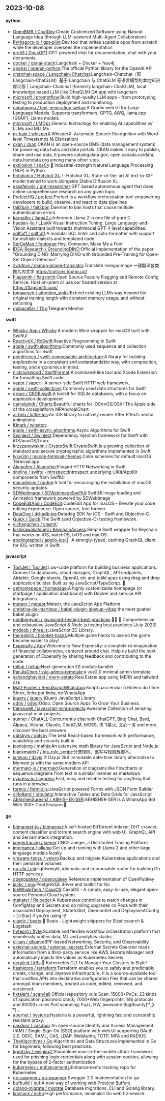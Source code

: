 ## 2023-10-08

#### python
* [OpenBMB / ChatDev](https://github.com/OpenBMB/ChatDev):Create Customized Software using Natural Language Idea (through LLM-powered Multi-Agent Collaboration)
* [Pythagora-io / gpt-pilot](https://github.com/Pythagora-io/gpt-pilot):Dev tool that writes scalable apps from scratch while the developer oversees the implementation
* [arc53 / DocsGPT](https://github.com/arc53/DocsGPT):GPT-powered chat for documentation, chat with your documents
* [docker / genai-stack](https://github.com/docker/genai-stack):Langchain + Docker + Neo4j
* [openai / openai-python](https://github.com/openai/openai-python):The official Python library for the OpenAI API
* [chatchat-space / Langchain-Chatchat](https://github.com/chatchat-space/Langchain-Chatchat):Langchain-Chatchat（原Langchain-ChatGLM）基于 Langchain 与 ChatGLM 等语言模型的本地知识库问答 | Langchain-Chatchat (formerly langchain-ChatGLM), local knowledge based LLM (like ChatGLM) QA app with langchain
* [microsoft / promptflow](https://github.com/microsoft/promptflow):Build high-quality LLM apps - from prototyping, testing to production deployment and monitoring.
* [oobabooga / text-generation-webui](https://github.com/oobabooga/text-generation-webui):A Gradio web UI for Large Language Models. Supports transformers, GPTQ, AWQ, llama.cpp (GGUF), Llama models.
* [microsoft / LMOps](https://github.com/microsoft/LMOps):General technology for enabling AI capabilities w/ LLMs and MLLMs
* [m-bain / whisperX](https://github.com/m-bain/whisperX):WhisperX: Automatic Speech Recognition with Word-level Timestamps (& Diarization)
* [ckan / ckan](https://github.com/ckan/ckan):CKAN is an open-source DMS (data management system) for powering data hubs and data portals. CKAN makes it easy to publish, share and use data. It powers catalog.data.gov, open.canada.ca/data, data.humdata.org among many other sites.
* [explosion / spaCy](https://github.com/explosion/spaCy):💫 Industrial-strength Natural Language Processing (NLP) in Python
* [hotshotco / Hotshot-XL](https://github.com/hotshotco/Hotshot-XL):✨ Hotshot-XL: State-of-the-art AI text-to-GIF model trained to work alongside Stable Diffusion XL
* [assafelovic / gpt-researcher](https://github.com/assafelovic/gpt-researcher):GPT based autonomous agent that does online comprehensive research on any given topic
* [PrefectHQ / prefect](https://github.com/PrefectHQ/prefect):Prefect is a workflow orchestration tool empowering developers to build, observe, and react to data pipelines
* [fail2ban / fail2ban](https://github.com/fail2ban/fail2ban):Daemon to ban hosts that cause multiple authentication errors
* [karpathy / llama2.c](https://github.com/karpathy/llama2.c):Inference Llama 2 in one file of pure C
* [haotian-liu / LLaVA](https://github.com/haotian-liu/LLaVA):Visual Instruction Tuning: Large Language-and-Vision Assistant built towards multimodal GPT-4 level capabilities.
* [sqlfluff / sqlfluff](https://github.com/sqlfluff/sqlfluff):A modular SQL linter and auto-formatter with support for multiple dialects and templated code.
* [SerCeMan / fontogen](https://github.com/SerCeMan/fontogen):Hey, Computer, Make Me a Font
* [IDEA-Research / GroundingDINO](https://github.com/IDEA-Research/GroundingDINO):Official implementation of the paper "Grounding DINO: Marrying DINO with Grounded Pre-Training for Open-Set Object Detection"
* [zyddnys / manga-image-translator](https://github.com/zyddnys/manga-image-translator):Translate manga/image 一键翻译各类图片内文字 https://cotrans.touhou.ai/
* [Flagsmith / flagsmith](https://github.com/Flagsmith/flagsmith):Open Source Feature Flagging and Remote Config Service. Host on-prem or use our hosted version at https://flagsmith.com/
* [tomaarsen / attention_sinks](https://github.com/tomaarsen/attention_sinks):Extend existing LLMs way beyond the original training length with constant memory usage, and without retraining
* [guibacellar / TEx](https://github.com/guibacellar/TEx):Telegram Monitor

#### swift
* [Whisky-App / Whisky](https://github.com/Whisky-App/Whisky):A modern Wine wrapper for macOS built with SwiftUI
* [ReactiveX / RxSwift](https://github.com/ReactiveX/RxSwift):Reactive Programming in Swift
* [apple / swift-algorithms](https://github.com/apple/swift-algorithms):Commonly used sequence and collection algorithms for Swift
* [pointfreeco / swift-composable-architecture](https://github.com/pointfreeco/swift-composable-architecture):A library for building applications in a consistent and understandable way, with composition, testing, and ergonomics in mind.
* [nicklockwood / SwiftFormat](https://github.com/nicklockwood/SwiftFormat):A command-line tool and Xcode Extension for formatting Swift code
* [vapor / vapor](https://github.com/vapor/vapor):💧 A server-side Swift HTTP web framework.
* [apple / swift-collections](https://github.com/apple/swift-collections):Commonly used data structures for Swift
* [groue / GRDB.swift](https://github.com/groue/GRDB.swift):A toolkit for SQLite databases, with a focus on application development
* [danielgindi / Charts](https://github.com/danielgindi/Charts):Beautiful charts for iOS/tvOS/OSX! The Apple side of the crossplatform MPAndroidChart.
* [airbnb / lottie-ios](https://github.com/airbnb/lottie-ios):An iOS library to natively render After Effects vector animations
* [Kinark / winston](https://github.com/Kinark/winston):
* [apple / swift-async-algorithms](https://github.com/apple/swift-async-algorithms):Async Algorithms for Swift
* [Swinject / Swinject](https://github.com/Swinject/Swinject):Dependency injection framework for Swift with iOS/macOS/Linux
* [krzyzanowskim / CryptoSwift](https://github.com/krzyzanowskim/CryptoSwift):CryptoSwift is a growing collection of standard and secure cryptographic algorithms implemented in Swift
* [lysyi3m / macos-terminal-themes](https://github.com/lysyi3m/macos-terminal-themes):Color schemes for default macOS Terminal.app
* [Alamofire / Alamofire](https://github.com/Alamofire/Alamofire):Elegant HTTP Networking in Swift
* [siteline / swiftui-introspect](https://github.com/siteline/swiftui-introspect):Introspect underlying UIKit/AppKit components from SwiftUI
* [macadmins / nudge](https://github.com/macadmins/nudge):A tool for encouraging the installation of macOS security updates.
* [SDWebImage / SDWebImageSwiftUI](https://github.com/SDWebImage/SDWebImageSwiftUI):SwiftUI Image loading and Animation framework powered by SDWebImage
* [CodeEditApp / CodeEdit](https://github.com/CodeEditApp/CodeEdit):CodeEdit App for macOS – Elevate your code editing experience. Open source, free forever.
* [DataDog / dd-sdk-ios](https://github.com/DataDog/dd-sdk-ios):Datadog SDK for iOS - Swift and Objective-C.
* [Quick / Quick](https://github.com/Quick/Quick):The Swift (and Objective-C) testing framework.
* [yichengchen / clashX](https://github.com/yichengchen/clashX):
* [kishikawakatsumi / KeychainAccess](https://github.com/kishikawakatsumi/KeychainAccess):Simple Swift wrapper for Keychain that works on iOS, watchOS, tvOS and macOS.
* [apollographql / apollo-ios](https://github.com/apollographql/apollo-ios):📱  A strongly-typed, caching GraphQL client for iOS, written in Swift.

#### javascript
* [ToolJet / ToolJet](https://github.com/ToolJet/ToolJet):Low-code platform for building business applications. Connect to databases, cloud storages, GraphQL, API endpoints, Airtable, Google sheets, OpenAI, etc and build apps using drag and drop application builder. Built using JavaScript/TypeScript. 🚀
* [gethomepage / homepage](https://github.com/gethomepage/homepage):A highly customizable homepage (or startpage / application dashboard) with Docker and service API integrations.
* [meteor / meteor](https://github.com/meteor/meteor):Meteor, the JavaScript App Platform
* [christina-de-martinez / babel-plugin-glowup-vibes](https://github.com/christina-de-martinez/babel-plugin-glowup-vibes):the most goated babel plugin
* [goldbergyoni / javascript-testing-best-practices](https://github.com/goldbergyoni/javascript-testing-best-practices):📗🌐 🚢 Comprehensive and exhaustive JavaScript & Node.js testing best practices (July 2023)
* [mrdoob / three.js](https://github.com/mrdoob/three.js):JavaScript 3D Library.
* [therealgliz / blooket-hacks](https://github.com/therealgliz/blooket-hacks):Multiple game hacks to use so the game become easier to play!
* [Expensify / App](https://github.com/Expensify/App):Welcome to New Expensify: a complete re-imagination of financial collaboration, centered around chat. Help us build the next generation of Expensify by sharing feedback and contributing to the code.
* [rollup / rollup](https://github.com/rollup/rollup):Next-generation ES module bundler
* [PanJiaChen / vue-admin-template](https://github.com/PanJiaChen/vue-admin-template):a vue2.0 minimal admin template
* [sahandghavidel / mern-estate](https://github.com/sahandghavidel/mern-estate):Real Estate app using MERN and tailwind css
* [Matt-Fontes / SendScriptWhatsApp](https://github.com/Matt-Fontes/SendScriptWhatsApp):Script para enviar o Roteiro do filme Shrek, linha por linha, no WhatsApp
* [jquery / jquery](https://github.com/jquery/jquery):jQuery JavaScript Library
* [odoo / odoo](https://github.com/odoo/odoo):Odoo. Open Source Apps To Grow Your Business.
* [thinkswell / javascript-mini-projects](https://github.com/thinkswell/javascript-mini-projects):Awesome Collection of amazing javascript mini-projects.
* [sunner / ChatALL](https://github.com/sunner/ChatALL):Concurrently chat with ChatGPT, Bing Chat, Bard, Alpaca, Vicuna, Claude, ChatGLM, MOSS, 讯飞星火, 文心一言 and more, discover the best answers
* [gatsbyjs / gatsby](https://github.com/gatsbyjs/gatsby):The best React-based framework with performance, scalability and security built in.
* [josdejong / mathjs](https://github.com/josdejong/mathjs):An extensive math library for JavaScript and Node.js
* [blackmatrix7 / ios_rule_script](https://github.com/blackmatrix7/ios_rule_script):分流规则、重写写规则及脚本。
* [iamkun / dayjs](https://github.com/iamkun/dayjs):⏰ Day.js 2kB immutable date-time library alternative to Moment.js with the same modern API
* [mermaid-js / mermaid](https://github.com/mermaid-js/mermaid):Generation of diagrams like flowcharts or sequence diagrams from text in a similar manner as markdown
* [cypress-io / cypress](https://github.com/cypress-io/cypress):Fast, easy and reliable testing for anything that runs in a browser.
* [formio / formio.js](https://github.com/formio/formio.js):JavaScript powered Forms with JSON Form Builder
* [olifolkerd / tabulator](https://github.com/olifolkerd/tabulator):Interactive Tables and Data Grids for JavaScript
* [AbhishekSuresh2 / ABHISHEK-SER](https://github.com/AbhishekSuresh2/ABHISHEK-SER):ABHISHEK-SER Is A WhatsApp Bot With 300+ Cool Features🎯

#### go
* [bitmagnet-io / bitmagnet](https://github.com/bitmagnet-io/bitmagnet):A self-hosted BitTorrent indexer, DHT crawler, content classifier and torrent search engine with web UI, GraphQL API and Servarr stack integration.
* [jaegertracing / jaeger](https://github.com/jaegertracing/jaeger):CNCF Jaeger, a Distributed Tracing Platform
* [jmorganca / ollama](https://github.com/jmorganca/ollama):Get up and running with Llama 2 and other large language models locally
* [vmware-tanzu / velero](https://github.com/vmware-tanzu/velero):Backup and migrate Kubernetes applications and their persistent volumes
* [go-chi / chi](https://github.com/go-chi/chi):lightweight, idiomatic and composable router for building Go HTTP services
* [openpubkey / openpubkey](https://github.com/openpubkey/openpubkey):Reference implementation of OpenPubkey
* [jackc / pgx](https://github.com/jackc/pgx):PostgreSQL driver and toolkit for Go
* [IceWhaleTech / CasaOS](https://github.com/IceWhaleTech/CasaOS):CasaOS - A simple, easy-to-use, elegant open-source Personal Cloud system.
* [stakater / Reloader](https://github.com/stakater/Reloader):A Kubernetes controller to watch changes in ConfigMap and Secrets and do rolling upgrades on Pods with their associated Deployment, StatefulSet, DaemonSet and DeploymentConfig – [✩Star] if you're using it!
* [elastic / beats](https://github.com/elastic/beats):🐠 Beats - Lightweight shippers for Elasticsearch & Logstash
* [flyteorg / flyte](https://github.com/flyteorg/flyte):Scalable and flexible workflow orchestration platform that seamlessly unifies data, ML and analytics stacks.
* [cilium / cilium](https://github.com/cilium/cilium):eBPF-based Networking, Security, and Observability
* [external-secrets / external-secrets](https://github.com/external-secrets/external-secrets):External Secrets Operator reads information from a third-party service like AWS Secrets Manager and automatically injects the values as Kubernetes Secrets.
* [derailed / k9s](https://github.com/derailed/k9s):🐶 Kubernetes CLI To Manage Your Clusters In Style!
* [hashicorp / terraform](https://github.com/hashicorp/terraform):Terraform enables you to safely and predictably create, change, and improve infrastructure. It is a source-available tool that codifies APIs into declarative configuration files that can be shared amongst team members, treated as code, edited, reviewed, and versioned.
* [hktalent / scan4all](https://github.com/hktalent/scan4all):Official repository vuls Scan: 15000+PoCs; 23 kinds of application password crack; 7000+Web fingerprints; 146 protocols and 90000+ rules Port scanning; Fuzz, HW, awesome BugBounty( ͡° ͜ʖ ͡°)...
* [apernet / hysteria](https://github.com/apernet/hysteria):Hysteria is a powerful, lightning fast and censorship resistant proxy.
* [casdoor / casdoor](https://github.com/casdoor/casdoor):An open-source Identity and Access Management (IAM) / Single-Sign-On (SSO) platform with web UI supporting OAuth 2.0, OIDC, SAML, CAS, LDAP, WebAuthn, TOTP, MFA and RADIUS
* [TheAlgorithms / Go](https://github.com/TheAlgorithms/Go):Algorithms and Data Structures implemented in Go for beginners, following best practices.
* [kgretzky / evilginx2](https://github.com/kgretzky/evilginx2):Standalone man-in-the-middle attack framework used for phishing login credentials along with session cookies, allowing for the bypass of 2-factor authentication
* [kubernetes / enhancements](https://github.com/kubernetes/enhancements):Enhancements tracking repo for Kubernetes
* [go-swagger / go-swagger](https://github.com/go-swagger/go-swagger):Swagger 2.0 implementation for go
* [bufbuild / buf](https://github.com/bufbuild/buf):A new way of working with Protocol Buffers.
* [golang-migrate / migrate](https://github.com/golang-migrate/migrate):Database migrations. CLI and Golang library.
* [labstack / echo](https://github.com/labstack/echo):High performance, minimalist Go web framework
